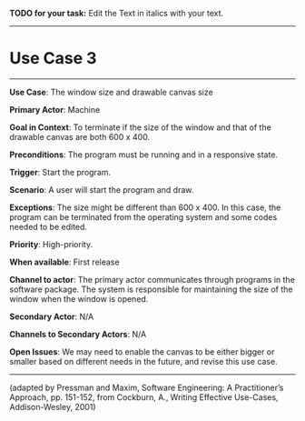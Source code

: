 **TODO for your task:** Edit the Text in italics with your text.

<hr>

# Use Case 3

<hr>

**Use Case**: The window size and drawable canvas size

**Primary Actor**: Machine

**Goal in Context**: To terminate if the size of the window and that of the drawable canvas are both 600 x 400.

**Preconditions**: The program must be running and in a responsive state.

**Trigger**: Start the program.
  
**Scenario**: A user will start the program and draw.
 
**Exceptions**: The size might be different than 600 x 400. In this case, the program can be terminated from the operating system and some codes needed to be edited.

**Priority**: High-priority.

**When available**: First release

**Channel to actor**: The primary actor communicates through programs in the software package. The system is responsible for maintaining the size of the window when the window is opened. 

**Secondary Actor**: N/A

**Channels to Secondary Actors**: N/A

**Open Issues**: We may need to enable the canvas to be either bigger or smaller based on different needs in the future, and revise this use case.

<hr>



(adapted by Pressman and Maxim, Software Engineering: A Practitioner’s Approach, pp. 151-152, from Cockburn,
A., Writing Effective Use-Cases, Addison-Wesley, 2001)
